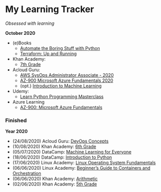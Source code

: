 # My Learning Tracker
*Obsessed with learning*  
  
**October 2020**  
* (e)Books
  - [Automate the Boring Stuff with Python](https://www.amazon.com/Automate-Boring-Stuff-Python-2nd/dp/1593279922/ref=sr_1_1)
  - [Terraform: Up and Running](https://www.amazon.com/Terraform-Running-Writing-Infrastructure-Code-ebook/dp/B07XKF258P/ref=sr_1_1)
* Khan Academy: 
  - [7th Grade](https://www.khanacademy.org/math/cc-seventh-grade-math)
* Acloud Guru:
  - [AWS SysOps Administrator Associate - 2020](https://learn.acloud.guru/course/aws-certified-sysops-administrator-associate/dashboard)
  - [AZ-900 Microsoft Azure Fundamentals 2020](https://learn.acloud.guru/course/az-900-microsoft-azure-fundamentals/dashboard)
  - (opt.) [Introduction to Machine Learning](https://learn.acloud.guru/course/intro-machine-learning/dashboard)
* Udemy: 
  - [Learn Python Programming Masterclass](https://www.udemy.com/course/python-the-complete-python-developer-course/)
* Azure Learning
  - [AZ-900: Microsoft Azure Fundamentals](https://docs.microsoft.com/en-us/learn/certifications/exams/az-900)
  
### Finished
**Year 2020**
* (24/08/2020) Acloud Guru: [DevOps Concepts](https://learn.acloud.guru/course/devops-concepts/dashboard)
* (10/08/2020) Khan Academy: [6th Grade](https://www.khanacademy.org/math/cc-sixth-grade-math)
* (05/07/2020) DataCamp: [Machine Learning for Everyone](https://learn.datacamp.com/courses/machine-learning-for-everyone)
* (18/06/2020) DataCamp: [Introduction to Python](https://learn.datacamp.com/courses/intro-to-python-for-data-science)
* (17/06/2020) Linux Academy: [Linux Operating System Fundamentals](https://linuxacademy.com/cp/modules/view/id/286)
* (06/06/2020) Linux Academy: [Beginner’s Guide to Containers and Orchestration](https://linuxacademy.com/cp/modules/view/id/275)
* (06/06/2020) Khan Academy: [Arithmetic](https://www.khanacademy.org/math/arithmetic)
* (02/06/2020) Khan Academy: [5th Grade](https://www.khanacademy.org/math/cc-fifth-grade-math)
